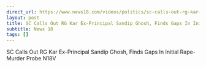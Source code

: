```yaml
---
direct_url: https://www.news18.com/videos/politics/sc-calls-out-rg-kar-ex-principal-sandip-ghosh-finds-gaps-in-initial-rape-murder-probe-n18v-9024472.html
layout: post
title: SC Calls Out RG Kar Ex-Principal Sandip Ghosh, Finds Gaps In Initial Rape-Murder Probe   N18V
subtitle: News 18
tags: []
---
```


SC Calls Out RG Kar Ex-Principal Sandip Ghosh, Finds Gaps In Initial Rape-Murder Probe   N18V
